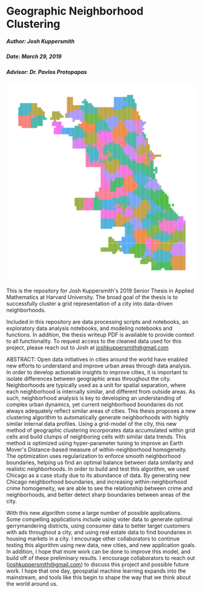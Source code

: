 # Geographic Neighborhood Clustering

##### Author: Josh Kuppersmith

##### Date: March 29, 2019

##### Advisor: Dr. Pavlos Protopapas


![FinalMap](https://raw.githubusercontent.com/jkup11/Geographic-Neighborhood-Clustering/master/final_map.png)


This is the repository for Josh Kuppersmith's 2019 Senior Thesis in Applied Mathematics at Harvard University. 
The broad goal of the thesis is to successfully cluster a grid representation of a city into data-driven neighborhoods.

Included in this repository are data processing scripts and notebooks, an exploratory data analysis notebooks, and modeling notebooks and functions. In addition, the thesis writeup PDF is available to provide context to all functionality. To request access to the cleaned data used for this project, please reach out to Josh at joshkuppersmith@gmail.com

ABSTRACT: Open data initiatives in cities around the world have enabled new efforts to understand and improve urban areas through data analysis. In order to develop actionable insights to improve cities, it is important to isolate differences between geographic areas throughout the city. Neighborhoods are typically used as a unit for spatial separation, where each neighborhood is internally similar, and different from outside areas. As such, neighborhood analysis is key to developing an understanding of complex urban dynamics, yet current neighborhood boundaries do not always adequately reflect similar areas of cities. This thesis proposes a new clustering algorithm to automatically generate neighborhoods with highly similar internal data profiles. Using a grid-model of the city, this new method of geographic clustering incorporates data accumulated within grid cells and build clumps of neighboring cells with similar data trends. This method is optimized using hyper-parameter tuning to improve an Earth Mover's Distance-based measure of within-neighborhood homogeneity. The optimization uses regularization to enforce smooth neighborhood boundaries, helping us find an optimal balance between data similarity and realistic neighborhoods. In order to build and test this algorithm, we used Chicago as a case study due to its abundance of data. By generating new Chicago neighborhood boundaries, and increasing within-neighborhood crime homogeneity, we are able to see the relationship between crime and neighborhoods, and better detect sharp boundaries between areas of the city.

With this new algorithm come a large number of possible applications. Some compelling applications include using voter data to generate optimal gerrymandering districts, using consumer data to better target customers with ads throughout a city, and using real estate data to find boundaries in housing markets in a city. I encourage other collaborators to continue testing this algorithm using new data, new cities, and new application goals. In addition, I hope that more work can be done to improve this model, and build off of these preliminary results. I encourage collaborators to reach out (joshkuppersmith@gmail.com) to discuss this project and possible future work. I hope that one day, geospatial machine learning expands into the mainstream, and tools like this begin to shape the way that we think about the world around us.
